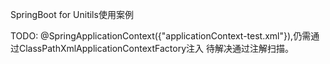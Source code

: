 SpringBoot for Unitils使用案例

TODO:
@SpringApplicationContext({"applicationContext-test.xml"}),仍需通过ClassPathXmlApplicationContextFactory注入
待解决通过注解扫描。
